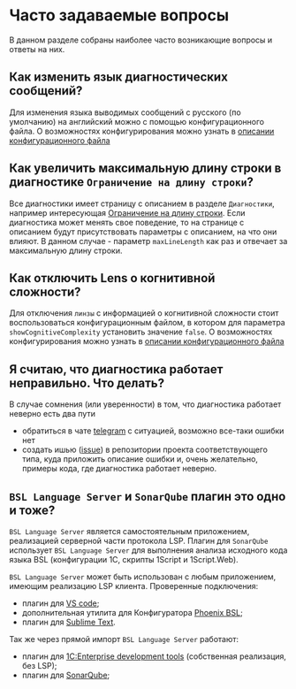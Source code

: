 # Часто задаваемые вопросы

В данном разделе собраны наиболее часто возникающие вопросы и ответы на них.

## Как изменить язык диагностических сообщений?

Для изменения языка выводимых сообщений с русского (по умолчанию) на английский можно с помощью конфигурационного файла. О возможностях конфигурирования можно узнать в [описании конфигурационного файла](features/ConfigurationFile.md)

## Как увеличить максимальную длину строки в диагностике `Ограничение на длину строки`?

Все диагностики имеет страницу с описанием в разделе `Диагностики`, например интересующая [Ограничение на длину строки](diagnostics/LineLength.md). Если диагностика может менять свое поведение, то на странице с описанием будут присутствовать параметры с описанием, на что они влияют. В данном случае - параметр `maxLineLength` как раз и отвечает за максимальную длину строки.

## Как отключить Lens о когнитивной сложности?

Для отключения `линзы` с информацией о когнитивной сложности стоит воспользоваться конфигурационным файлом, в котором для параметра `showCognitiveComplexity` установить значение `false`. О возможностях конфигурирования можно узнать в [описании конфигурационного файла](features/ConfigurationFile.md)

## Я считаю, что диагностика работает неправильно. Что делать?

В случае сомнения (или уверенности) в том, что диагностика работает неверно есть два пути

- обратиться в чате [telegram](https://t.me/bsl_language_server) с ситуацией, возможно все-таки ошибки нет
- создать ишью ([issue](https://github.com/1c-syntax/bsl-language-server/issues)) в репозитории проекта соответствующего типа, куда приложить описание ошибки и, очень желательно, примеры кода, где диагностика работает неверно.

## `BSL Language Server` и `SonarQube` плагин это одно и тоже?

`BSL Language Server` является самостоятельным приложением, реализацией серверной части протокола LSP. Плагин для `SonarQube` использует `BSL Language Server` для выполнения анализа исходного кода языка BSL (конфигурации 1С, скрипты 1Script и 1Script.Web).

`BSL Language Server` может быть использован с любым приложением, имеющим реализацию LSP клиента. Проверенные подключения:

* плагин для [VS code](https://github.com/1c-syntax/vsc-language-1c-bsl/);
* дополнительная утилита для Конфигуратора [Phoenix BSL](https://github.com/otymko/phoenixbsl);
* плагин для [Sublime Text](https://github.com/sublimelsp/LSP).

Так же через прямой импорт `BSL Language Server` работают:

* плагин для [1C:Enterprise development tools](https://github.com/DoublesunRUS/ru.capralow.dt.bslls.validator) (собственная реализация, без LSP);
* плагин для [SonarQube](https://github.com/1c-syntax/sonar-bsl-plugin-community);

